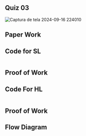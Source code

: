 ## Quiz 03

![Captura de tela 2024-09-16 224010](https://github.com/user-attachments/assets/9e7278c1-152c-4e45-846b-8a5d4152a023)


## Paper Work



## Code for SL

```py

```

## Proof of Work



## Code For HL

```py


```

## Proof of Work




## Flow Diagram

